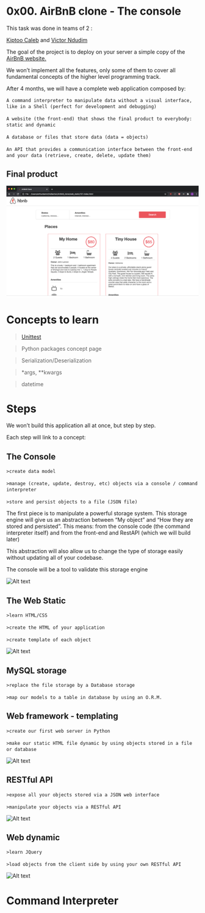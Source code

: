 # 0x00. AirBnB clone - The console

This task was done in teams of 2 :

[Kiptoo Caleb](https://github.com/kiptoobarchok) and [Victor Ndudim](https://github.com/Pa-vic)

The goal of the project is to deploy on your server a simple copy of the [AirBnB website.](https://intranet.alxswe.com/rltoken/m8g02HcD2ovrl_K-zulYBw)

We won’t implement all the features, only some of them to cover all fundamental concepts of the higher level programming track.

After 4 months, we will have a complete web application composed by:

    A command interpreter to manipulate data without a visual interface, like in a Shell (perfect for development and debugging)
    
    A website (the front-end) that shows the final product to everybody: static and dynamic
    
    A database or files that store data (data = objects)
    
    An API that provides a communication interface between the front-end and your data (retrieve, create, delete, update them)


## Final product

![Alt text](hbnb_screenshot.png)


# Concepts to learn

>[Unittest](https://intranet.alxswe.com/rltoken/87ml5W9WzLbH7yAJuGk_mA) 

>Python packages concept page

>Serialization/Deserialization

>*args, **kwargs

>datetime


# Steps

We won’t build this application all at once, but step by step.

Each step will link to a concept:

## The Console
    >create data model
    
    >manage (create, update, destroy, etc) objects via a console / command interpreter
    
    >store and persist objects to a file (JSON file)

The first piece is to manipulate a powerful storage system. This storage engine will give us an abstraction between “My object” and “How they are stored and persisted”. This means: from the console code (the command interpreter itself) and from the front-end and RestAPI (which we will build later)

This abstraction will also allow us to change the type of storage easily without updating all of your codebase.

The console will be a tool to validate this storage engine

![Alt text](https://s3.amazonaws.com/alx-intranet.hbtn.io/uploads/medias/2018/6/815046647d23428a14ca.png?X-Amz-Algorithm%253DAWS4-HMAC-SHA256%2526X-Amz-Credential%253DAKIARDDGGGOUSBVO6H7D%252F20231109%252Fus-east-1%252Fs3%252Faws4_request%2526X-Amz-Date%253D20231109T174244Z%2526X-Amz-Expires%253D86400%2526X-Amz-SignedHeaders%253Dhost%2526X-Amz-Signature%253D453399e4e1fb17e093852d4fbea5be60e5c5c1eb400852561683d274e4d8eed6)


## The Web Static

    >learn HTML/CSS

    >create the HTML of your application

    >create template of each object

![Alt text](https://s3.amazonaws.com/alx-intranet.hbtn.io/uploads/medias/2018/6/87c01524ada6080f40fc.png?X-Amz-Algorithm%253DAWS4-HMAC-SHA256%2526X-Amz-Credential%253DAKIARDDGGGOUSBVO6H7D%252F20231109%252Fus-east-1%252Fs3%252Faws4_request%2526X-Amz-Date%253D20231109T174244Z%2526X-Amz-Expires%253D86400%2526X-Amz-SignedHeaders%253Dhost%2526X-Amz-Signature%253D1156337be697ba621f41cc0746723fda19c7338ee27213fae00a98282ab891b7)

## MySQL storage

    >replace the file storage by a Database storage

    >map our models to a table in database by using an O.R.M.


## Web framework - templating
    >create our first web server in Python

    >make our static HTML file dynamic by using objects stored in a file or database

![Alt text](https://s3.amazonaws.com/alx-intranet.hbtn.io/uploads/medias/2018/6/cb778ec8a13acecb53ef.png?X-Amz-Algorithm%253DAWS4-HMAC-SHA256%2526X-Amz-Credential%253DAKIARDDGGGOUSBVO6H7D%252F20231109%252Fus-east-1%252Fs3%252Faws4_request%2526X-Amz-Date%253D20231109T174244Z%2526X-Amz-Expires%253D86400%2526X-Amz-SignedHeaders%253Dhost%2526X-Amz-Signature%253D377f860a3fb771449c53d64c66d78bb6c0549fca6eaa26c88a7af4259e75148d)

## RESTful API

    >expose all your objects stored via a JSON web interface

    >manipulate your objects via a RESTful API

![Alt text](https://s3.amazonaws.com/alx-intranet.hbtn.io/uploads/medias/2018/6/06fccc41df40ab8f9d49.png?X-Amz-Algorithm%253DAWS4-HMAC-SHA256%2526X-Amz-Credential%253DAKIARDDGGGOUSBVO6H7D%252F20231109%252Fus-east-1%252Fs3%252Faws4_request%2526X-Amz-Date%253D20231109T174244Z%2526X-Amz-Expires%253D86400%2526X-Amz-SignedHeaders%253Dhost%2526X-Amz-Signature%253Db7c643eae6628848cc75629587f473b00b134e842a55ef35b99b6a9fa38eabbf)


## Web dynamic
    >learn JQuery

    >load objects from the client side by using your own RESTful API

![Alt text](https://s3.amazonaws.com/alx-intranet.hbtn.io/uploads/medias/2018/6/d2d06462824fab5846f3.png?X-Amz-Algorithm%253DAWS4-HMAC-SHA256%2526X-Amz-Credential%253DAKIARDDGGGOUSBVO6H7D%252F20231109%252Fus-east-1%252Fs3%252Faws4_request%2526X-Amz-Date%253D20231109T174244Z%2526X-Amz-Expires%253D86400%2526X-Amz-SignedHeaders%253Dhost%2526X-Amz-Signature%253Dbef20efcc0bed622777f08e23a4e48a6ec104b80815a0d51840f14dd7e57803c)


# Command Interpreter

